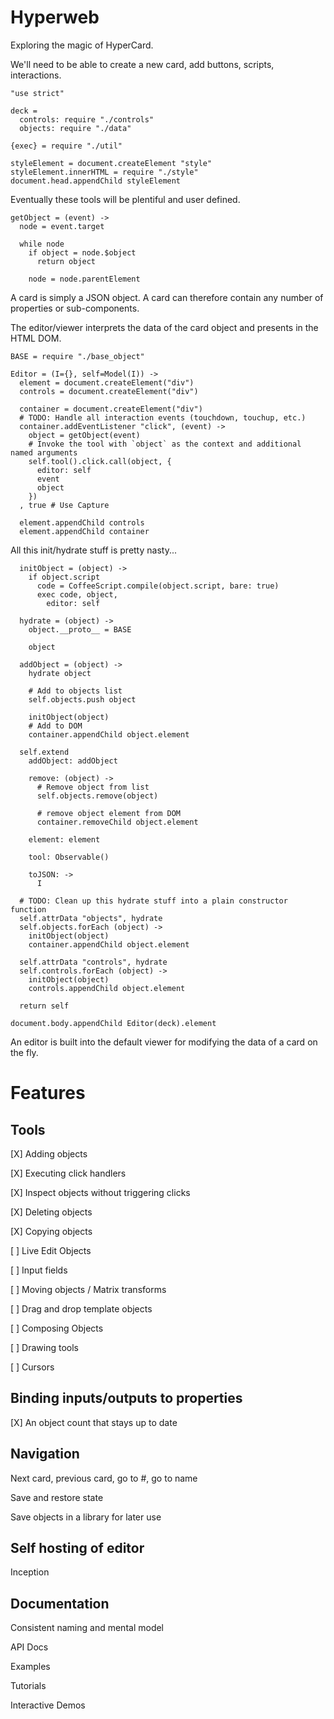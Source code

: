Hyperweb
========

Exploring the magic of HyperCard.

We'll need to be able to create a new card, add buttons, scripts, interactions.

    "use strict"

    deck =
      controls: require "./controls"
      objects: require "./data"

    {exec} = require "./util"

    styleElement = document.createElement "style"
    styleElement.innerHTML = require "./style"
    document.head.appendChild styleElement

Eventually these tools will be plentiful and user defined.

    getObject = (event) ->
      node = event.target

      while node
        if object = node.$object
          return object

        node = node.parentElement

A card is simply a JSON object. A card can therefore contain any number of
properties or sub-components.

The editor/viewer interprets the data of the card object and presents in the HTML DOM.

    BASE = require "./base_object"

    Editor = (I={}, self=Model(I)) ->
      element = document.createElement("div")
      controls = document.createElement("div")

      container = document.createElement("div")
      # TODO: Handle all interaction events (touchdown, touchup, etc.)
      container.addEventListener "click", (event) ->
        object = getObject(event)
        # Invoke the tool with `object` as the context and additional named arguments
        self.tool().click.call(object, {
          editor: self
          event
          object
        })
      , true # Use Capture

      element.appendChild controls
      element.appendChild container

All this init/hydrate stuff is pretty nasty...

      initObject = (object) ->
        if object.script
          code = CoffeeScript.compile(object.script, bare: true)
          exec code, object,
            editor: self

      hydrate = (object) ->
        object.__proto__ = BASE

        object

      addObject = (object) ->
        hydrate object

        # Add to objects list
        self.objects.push object

        initObject(object)
        # Add to DOM
        container.appendChild object.element

      self.extend
        addObject: addObject

        remove: (object) ->
          # Remove object from list
          self.objects.remove(object)

          # remove object element from DOM
          container.removeChild object.element

        element: element

        tool: Observable()

        toJSON: ->
          I

      # TODO: Clean up this hydrate stuff into a plain constructor function
      self.attrData "objects", hydrate
      self.objects.forEach (object) ->
        initObject(object)
        container.appendChild object.element

      self.attrData "controls", hydrate
      self.controls.forEach (object) ->
        initObject(object)
        controls.appendChild object.element

      return self

    document.body.appendChild Editor(deck).element

An editor is built into the default viewer for modifying the data of a card on
the fly.

Features
========

Tools
-----

[X] Adding objects

[X] Executing click handlers

[X] Inspect objects without triggering clicks

[X] Deleting objects

[X] Copying objects

[ ] Live Edit Objects

[ ] Input fields

[ ] Moving objects / Matrix transforms

[ ] Drag and drop template objects

[ ] Composing Objects

[ ] Drawing tools

[ ] Cursors


Binding inputs/outputs to properties
----------------------------

[X] An object count that stays up to date

Navigation
----------

Next card, previous card, go to #, go to name

Save and restore state

Save objects in a library for later use

Self hosting of editor
----------------------

Inception

Documentation
-------------

Consistent naming and mental model

API Docs

Examples

Tutorials

Interactive Demos
